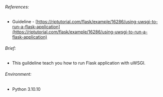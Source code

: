 ###### References:
- Guideline - [https://riptutorial.com/flask/example/16286/using-uwsgi-to-run-a-flask-application](https://riptutorial.com/flask/example/16286/using-uwsgi-to-run-a-flask-application)

###### Brief:
* This guildeline teach you how to run Flask application with uWSGI.

###### Environment:
* Python 3.10.10